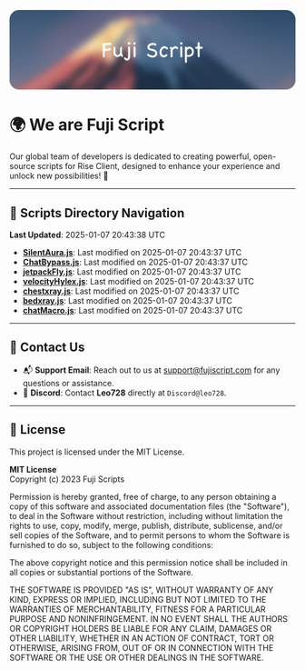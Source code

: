 ![Banner](.github/b.webp)

# 🌍 **We are Fuji Script**

Our global team of developers is dedicated to creating powerful, open-source scripts for Rise Client, designed to enhance your experience and unlock new possibilities! 🌟

---
<!-- SCRIPTS_NAVIGATION_START -->
## 📂 **Scripts Directory Navigation**

**Last Updated**: 2025-01-07 20:43:38 UTC

- **[SilentAura.js](scripts/SilentAura.js)**: Last modified on 2025-01-07 20:43:37 UTC
- **[ChatBypass.js](scripts/ChatBypass.js)**: Last modified on 2025-01-07 20:43:37 UTC
- **[jetpackFly.js](scripts/jetpackFly.js)**: Last modified on 2025-01-07 20:43:37 UTC
- **[velocityHylex.js](scripts/velocityHylex.js)**: Last modified on 2025-01-07 20:43:37 UTC
- **[chestxray.js](scripts/chestxray.js)**: Last modified on 2025-01-07 20:43:37 UTC
- **[bedxray.js](scripts/bedxray.js)**: Last modified on 2025-01-07 20:43:37 UTC
- **[chatMacro.js](scripts/chatMacro.js)**: Last modified on 2025-01-07 20:43:37 UTC

<!-- SCRIPTS_NAVIGATION_END -->

---

## 💬 **Contact Us**  
- 📬 **Support Email**: Reach out to us at [support@fujiscript.com](mailto:support@fujiscript.com) for any questions or assistance.  
- 💬 **Discord**: Contact **Leo728** directly at `Discord@leo728`.

---

## 📜 **License**

This project is licensed under the MIT License.  

**MIT License**  
Copyright (c) 2023 Fuji Scripts  

Permission is hereby granted, free of charge, to any person obtaining a copy of this software and associated documentation files (the "Software"), to deal in the Software without restriction, including without limitation the rights to use, copy, modify, merge, publish, distribute, sublicense, and/or sell copies of the Software, and to permit persons to whom the Software is furnished to do so, subject to the following conditions:  

The above copyright notice and this permission notice shall be included in all copies or substantial portions of the Software.  

THE SOFTWARE IS PROVIDED "AS IS", WITHOUT WARRANTY OF ANY KIND, EXPRESS OR IMPLIED, INCLUDING BUT NOT LIMITED TO THE WARRANTIES OF MERCHANTABILITY, FITNESS FOR A PARTICULAR PURPOSE AND NONINFRINGEMENT. IN NO EVENT SHALL THE AUTHORS OR COPYRIGHT HOLDERS BE LIABLE FOR ANY CLAIM, DAMAGES OR OTHER LIABILITY, WHETHER IN AN ACTION OF CONTRACT, TORT OR OTHERWISE, ARISING FROM, OUT OF OR IN CONNECTION WITH THE SOFTWARE OR THE USE OR OTHER DEALINGS IN THE SOFTWARE.  
